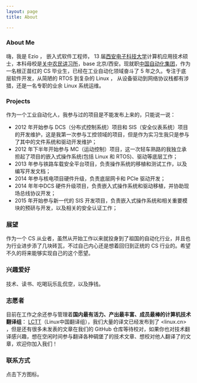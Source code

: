 ```yaml
---
layout: page 
title: About

---
```


### About Me

嗨，我是 Ezio ， 嵌入式软件工程师， 13 届[西安电子科技大学](http://www.xidian.edu.cn/)计算机应用技术硕士，本科母校是[关中农民讲习所](http://www.nwu.edu.cn/)，base 北京/西安。现就职[中国自动化集团](www.cag.com.hk)，作为一名根正苗红的 CS 毕业生，已经在工业自动化领域奋斗了 5 年之久。专注于底层软件开发，从简陋的 RTOS 到复杂的 Linux ， 从设备驱动到网络协议栈都有涉猎，还是一名专职的业余 Linux 系统运维。

### Projects

作为一个工业自动化人，我参与过的项目是不能发布上来的，只能说一说：

- 2012 年开始参与 DCS（分布式控制系统）项目和 SIS（安全仪表系统）项目的开发维护，这是我第一次参与工控领域的项目，但是作为实习生我只是参与了其中的文件系统和驱动开发维护；
- 2012 年下半年开始参与 MC（运动控制）项目，这一次轻车熟路的我独立承担起了项目的嵌入式操作系统(包括 Linux 和 RTOS)、驱动等底层工作；
- 2013 年参与铁路车载安全平台项目，负责操作系统的移植和测试工作，以及编写开发文档；
- 2014 年参与核电项目硬件升级，负责底层网卡和 PCIe 驱动开发；
- 2014 年年中DCS 硬件升级项目，负责嵌入式操作系统和驱动移植，并协助现场总线协议开发；
- 2015 年开始参与新一代的 SIS 开发项目，负责嵌入式操作系统和相关重要模块的预研与开发，以及相关的安全认证工作；


### 展望

作为一个 CS 从业者，虽然从开始工作以来就投身到了祖国的自动化行业，并且也为行业进步添了几块砖瓦，不过自己内心还是想着回归到正统的 CS 行业的。希望不久的将来能够实现自己的这个愿望。

### 兴趣爱好

技术、读书、吃喝玩乐乱侃空，以及挣钱。

### 志愿者

目前在工作之余还参与管理着**国内最有活力、产出最丰富、成员最棒的计算机技术翻译组**： [LCTT](https://github.com/LCTT/TranslateProject)（Linux中国翻译组），我们大量的译文已经发布到了 <linux.cn> ，但是还有很多未发表的文章在我们的 GitHub 仓库等待校对，如果你也对技术翻译感兴趣，想在空闲时间参与翻译各种碉堡了的技术文章、想校对他人翻译了的文章，欢迎你加入我们！


### 联系方式

点击下方图标。
